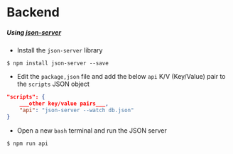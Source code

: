 # Backend

##### Using [json-server](https://github.com/typicode/json-server)

* Install the `json-server` library

```
$ npm install json-server --save
```

* Edit the `package,json` file and add the below `api` K/V (Key/Value) pair to the `scripts` JSON object


```json
"scripts": {
    ___other key/value pairs___,
    "api": "json-server --watch db.json"
}
```

* Open a new `bash` terminal and run the JSON server


```
$ npm run api
```
